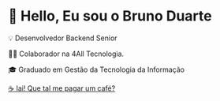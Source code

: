 # 👋 Hello, Eu sou o Bruno Duarte

💡 Desenvolvedor Backend Senior

👨‍🚀 Colaborador na 4All Tecnologia.

🎓 Graduado em Gestão da Tecnologia da Informação

<!-- ### ✔ Github Stats
![Profile Stats](https://github-readme-stats.vercel.app/api?username=brduarte&show_icons=true)
-->

[☕ Iai! Que tal me pagar um café?](https://www.buymeacoffee.com/brunomacieu)
